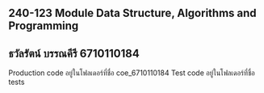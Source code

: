 ## 240-123 Module Data Structure, Algorithms and Programming

## ธวัลรัตน์ บรรณคีรี 6710110184

Production code อยู่ในโฟลเดอร์ที่ชื่อ coe_6710110184
Test code อยู่ในโฟลเดอร์ที่ชื่อ tests
